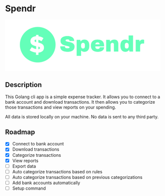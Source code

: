 # Spendr

![logo](docs/logo.png)

## Description
This Golang cli app is a simple expense tracker. It allows you to connect to a bank account and download transactions. It then allows you to categorize those transactions and view reports on your spending.

All data is stored locally on your machine. No data is sent to any third party.

## Roadmap
- [x] Connect to bank account
- [x] Download transactions
- [x] Categorize transactions
- [X] View reports
- [ ] Export data
- [ ] Auto categorize transactions based on rules
- [ ] Auto categorize transactions based on previous categorizations
- [ ] Add bank accounts automatically
- [ ] Setup command

